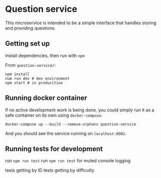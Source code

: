 # Question service

This microservice is intended to be a simple interface that handles storing and providing questions.

## Getting set up

Install dependencies, then run with `npm`

From `question-service/`:

```
npm install
num run dev # dev environment
npm start # in producition
```

## Running docker container

If no active development work is being done, you could simply run it as a safe container on its own using `docker-compose`.

```
docker-compose up --build --remove-orphans question-service
```

And you should see the service running on `localhost:8002`.

## Running tests for development

run `npm run test` 
run `npm run test` for muted console logging

tests getting by ID
tests getting by difficulty
